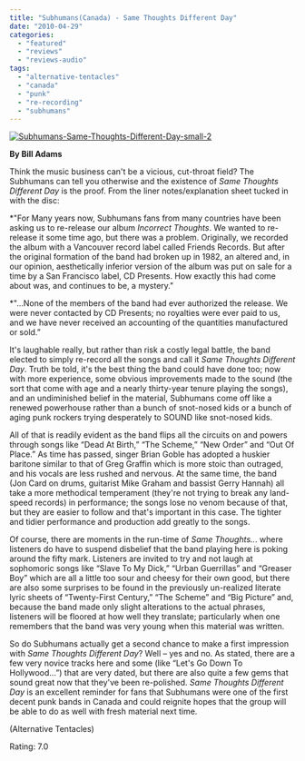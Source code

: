 ```yaml
---
title: "Subhumans(Canada) - Same Thoughts Different Day"
date: "2010-04-29"
categories: 
  - "featured"
  - "reviews"
  - "reviews-audio"
tags: 
  - "alternative-tentacles"
  - "canada"
  - "punk"
  - "re-recording"
  - "subhumans"
---
```


[![Subhumans-Same-Thoughts-Different-Day-small-2](http://www.hellbound.ca/wp-content/uploads/2010/04/Subhumans-Same-Thoughts-Different-Day-small-2.jpg "Subhumans-Same-Thoughts-Different-Day-small-2")](http://www.hellbound.ca/wp-content/uploads/2010/04/Subhumans-Same-Thoughts-Different-Day-small-2.jpg)

**By Bill Adams**

Think the music business can't be a vicious, cut-throat field? The Subhumans can tell you otherwise and the existence of _Same Thoughts Different Day_ is the proof. From the liner notes/explanation sheet tucked in with the disc:

\*"For Many years now, Subhumans fans from many countries have been asking us to re-release our album _Incorrect Thoughts_. We wanted to re-release it some time ago, but there was a problem. Originally, we recorded the album with a Vancouver record label called Friends Records. But after the original formation of the band had broken up in 1982, an altered and, in our opinion, aesthetically inferior version of the album was put on sale for a time by a San Francisco label, CD Presents. How exactly this had come about was, and continues to be, a mystery."

\*"...None of the members of the band had ever authorized the release. We were never contacted by CD Presents; no royalties were ever paid to us, and we have never received an accounting of the quantities manufactured or sold.”

It's laughable really, but rather than risk a costly legal battle, the band elected to simply re-record all the songs and call it _Same Thoughts Different Day_. Truth be told, it's the best thing the band could have done too; now with more experience, some obvious improvements made to the sound (the sort that come with age and a nearly thirty-year tenure playing the songs), and an undiminished belief in the material, Subhumans come off like a renewed powerhouse rather than a bunch of snot-nosed kids or a bunch of aging punk rockers trying desperately to SOUND like snot-nosed kids.

All of that is readily evident as the band flips all the circuits on and powers through songs like “Dead At Birth,” “The Scheme,” “New Order” and “Out Of Place.” As time has passed, singer Brian Goble has adopted a huskier baritone similar to that of Greg Graffin which is more stoic than outraged, and his vocals are less rushed and nervous. At the same time, the band (Jon Card on drums, guitarist Mike Graham and bassist Gerry Hannah) all take a more methodical temperament (they're not trying to break any land-speed records) in performance; the songs lose no venom because of that, but they are easier to follow and that's important in this case. The tighter and tidier performance and production add greatly to the songs.

Of course, there are moments in the run-time of _Same Thoughts.._. where listeners do have to suspend disbelief that the band playing here is poking around the fifty mark. Listeners are invited to try and not laugh at sophomoric songs like “Slave To My Dick,” “Urban Guerrillas” and “Greaser Boy” which are all a little too sour and cheesy for their own good, but there are also some surprises to be found in the previously un-realized literate lyric sheets of “Twenty-First Century,” “The Scheme” and “Big Picture” and, because the band made only slight alterations to the actual phrases, listeners will be floored at how well they translate; particularly when one remembers that the band was very young when this material was written.

So do Subhumans actually get a second chance to make a first impression with _Same Thoughts Different Day_? Well – yes and no. As stated, there are a few very novice tracks here and some (like “Let's Go Down To Hollywood...”) that are very dated, but there are also quite a few gems that sound great now that they've been re-polished. _Same Thoughts Different Day_ is an excellent reminder for fans that Subhumans were one of the first decent punk bands in Canada and could reignite hopes that the group will be able to do as well with fresh material next time.

(Alternative Tentacles)

Rating: 7.0
